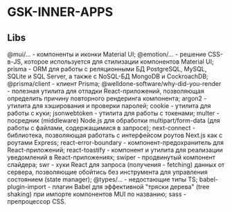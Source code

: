# GSK-INNER-APPS  

## Libs

@mui/... - компоненты и иконки Material UI;
@emotion/... - решение CSS-в-JS, которое используется для стилизации компонентов Material UI;
prisma - ORM для работы с реляционными БД PostgreSQL, MySQL, SQLite и SQL Server, а также с NoSQL-БД MongoDB и CockroachDB;
@prisma/client - клиент Prisma;
@welldone-software/why-did-you-render - полезная утилита для отладки React-приложений, позволяющая определить причину повторного рендеринга компонента;
argon2 - утилита для хэширования и проверки паролей;
cookie - утилита для работы с куки;
jsonwebtoken - утилита для работы с токенами;
multer - посредник (middleware) Node.js для обработки multipart/form-data (для работы с файлами, содержащимися в запросе);
next-connect - библиотека, позволяющая работать с интерфейсом роутов Next.js как с роутами Express;
react-error-boundary - компонент-предохранитель для React-приложений;
react-toastify - компонент и утилита для реализации уведомлений в React-приложениях;
swiper - продвинутый компонент слайдера;
swr - хуки React для запроса (получения - fetching) данных от сервера, позволяющие обойтись без инструмента для управления состоянием (state manager);
@types/... - недостающие типы TS;
babel-plugin-import - плагин Babel для эффективной "тряски дерева" (tree shaking) при импорте компонентов MUI по названию;
sass - препроцессор CSS.
